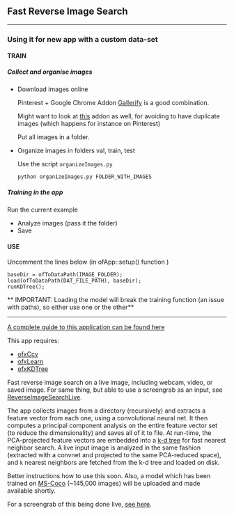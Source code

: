 ## Fast Reverse Image Search

------
### Using it for new app with a custom data-set

#### TRAIN

##### Collect and organise images

- Download images online

    Pinterest + Google Chrome Addon [Gallerify](https://chrome.google.com/webstore/detail/gallerify-powerful-image/hlmlhalegjopepcnfbnphmpobjkjhdgk?hl=en) is a good combination.

    Might want to look at [this](https://chrome.google.com/webstore/detail/downloads-overwrite-exist/fkomnceojfhfkgjgcijfahmgeljomcfk?hl=en) addon as well, for avoiding to have duplicate images (which happens for instance on Pinterest)

    Put all images in a folder.

- Organize images in folders val, train, test

  Use the script `organizeImages.py`

    ```
    python organizeImages.py FOLDER_WITH_IMAGES
    ```

##### Training in the app

Run the current example

- Analyze images (pass it the folder)
- Save

#### USE

Uncomment the lines below (in ofApp::setup() function )

```
baseDir = ofToDataPath(IMAGE_FOLDER);
load(ofToDataPath(DAT_FILE_PATH), baseDir);
runKDTree();

```

** IMPORTANT: Loading the model will break the training function (an issue with paths), so either use one or the other**

------


[A complete guide to this application can be found here](http://ml4a.github.io/guides/ReverseImageSearchFast/)

This app requires:
 - [ofxCcv](https://github.com/kylemcdonald/ofxCcv)
 - [ofxLearn](https://github.com/genekogan/ofxLearn)
 - [ofxKDTree](https://github.com/genekogan/ofxKDTree)

Fast reverse image search on a live image, including webcam, video, or saved image. For same thing, but able to use a screengrab as an input, see [ReverseImageSearchLive](https://github.com/ml4a/ml4a-ofx/tree/master/apps/ReverseImageSearchLive).

The app collects images from a directory (recursively) and extracts a feature vector from each one, using a convolutional neural net. It then computes a principal component analysis on the entire feature vector set (to reduce the dimensionality) and saves all of it to file. At run-time, the PCA-projected feature vectors are embedded into a [k-d tree](https://en.wikipedia.org/wiki/K-d_tree) for fast nearest neighbor search. A live input image is analyzed in the same fashion (extracted with a convnet and projected to the same PCA-reduced space), and `k` nearest neighbors are fetched from the k-d tree and loaded on disk.

Better instructions how to use this soon. Also, a model which has been trained on [MS-Coco](http://mscoco.org/) (~145,000 images) will be uploaded and made available shortly.

For a screengrab of this being done live, [see here](https://twitter.com/ml4a_/status/835874470606798848).
